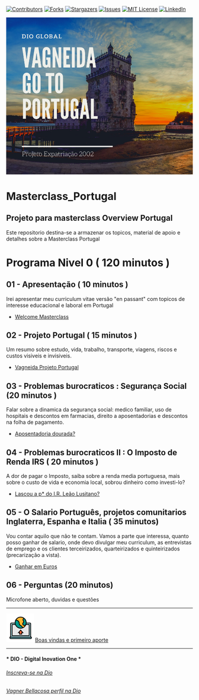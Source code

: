 <!-- PROJECT SHIELDS -->

[![Contributors][contributors-shield]][contributors-url]
[![Forks][forks-shield]][forks-url]
[![Stargazers][stars-shield]][stars-url]
[![Issues][issues-shield]][issues-url]
[![MIT License][license-shield]][license-url]
[![LinkedIn][linkedin-shield]][linkedin-url]

<!-- PROJECT LOGO -->
![Masterclass Bellacosa Adventure I](Images/Masterclass.png "Portugal Masterclass")

# Masterclass_Portugal

## Projeto para masterclass Overview Portugal

Este repositorio destina-se a armazenar os topicos, material de apoio e detalhes sobre a Masterclass Portugal

# Programa Nivel 0 ( 120 minutos )

## 01 - Apresentação ( 10 minutos )

Irei apresentar meu curriculum vitae versão "en passant" com topicos de interesse educacional e laboral em Portugal

- [Welcome Masterclass](01_Apresentacao.MD)

## 02 - Projeto Portugal ( 15 minutos )

Um resumo sobre estudo, vida, trabalho, transporte, viagens, riscos e custos visiveis e invisiveis.

- [Vagneida Projeto Portugal](02_Vagneida.MD)

## 03 - Problemas burocraticos : Segurança Social (20 minutos )

Falar sobre a dinamica da segurança social: medico familiar, uso de hospitais e descontos em farmacias, direito a aposentadorias e descontos na folha de pagamento.

- [Aposentadoria dourada?](03_Aposentadoria.MD)

## 04 - Problemas burocraticos II : O Imposto de Renda IRS ( 20 minutos )

A dor de pagar o Imposto, saiba sobre a renda media portuguesa, mais sobre o custo de vida e economia local, sobrou dinheiro como investi-lo?

- [Lascou a p* do I.R. Leão Lusitano?](04_LeaoLusitano.MD)

## 05 - O Salario Português, projetos comunitarios Inglaterra, Espanha e Italia ( 35 minutos)

Vou contar aquilo que não te contam. Vamos a parte que interessa, quanto posso ganhar de salario, onde devo divulgar meu curriculum, as entrevistas de emprego e os clientes terceirizados, quarteirizados e quinteirizados (precarização a vista).

- [Ganhar em Euros](05_GanhandoEmEuros.MD)

## 06 - Perguntas (20 minutos)

Microfone aberto, duvidas e questões


---

![Boas vindas!!!](Images/Menu.png "Boas vindas") [Boas vindas e primeiro aporte](README.md)


---

#### * DIO - Digital Inovation One *
######  [Inscreva-se na Dio](https://web.dio.me/sign-up?ref=R5J3ZLTIFS)  

######  [Vagner Bellacosa perfil na Dio](https://web.dio.me/users/vagnerbellacosa?tab=achievements)  

<!-- MARKDOWN LINKS & IMAGES -->
<!-- https://www.markdownguide.org/basic-syntax/#reference-style-links -->
[contributors-shield]: https://img.shields.io/github/contributors/VagnerBellacosa/Masterclass_Portugal.svg?style=for-the-badge
[contributors-url]: https://github.com/VagnerBellacosa/Masterclass_Portugal/graphs/contributors
[forks-shield]: https://img.shields.io/github/forks/VagnerBellacosa/Masterclass_Portugal.svg?style=for-the-badge
[forks-url]: https://github.com/VagnerBellacosa/Masterclass_Portugal/network/members
[stars-shield]: https://img.shields.io/github/stars/VagnerBellacosa/Masterclass_Portugal.svg?style=for-the-badge
[stars-url]: https://github.com/VagnerBellacosa/Masterclass_Portugal/stargazers
[issues-shield]: https://img.shields.io/github/issues/VagnerBellacosa/Masterclass_Portugal.svg?style=for-the-badge
[issues-url]: https://github.com/VagnerBellacosa/Masterclass_Portugal/issues
[license-shield]: https://img.shields.io/github/license/VagnerBellacosa/Masterclass_Portugal.svg?style=for-the-badge
[license-url]: https://github.com/VagnerBellacosa/Masterclass_Portugal/blob/master/LICENSE.txt
[linkedin-shield]: https://img.shields.io/badge/-LinkedIn-black.svg?style=for-the-badge&logo=linkedin&colorB=555
[linkedin-url]: https://www.linkedin.com/in/VagnerBellacosa/
[product-screenshot]: Images/Masterclass.png

